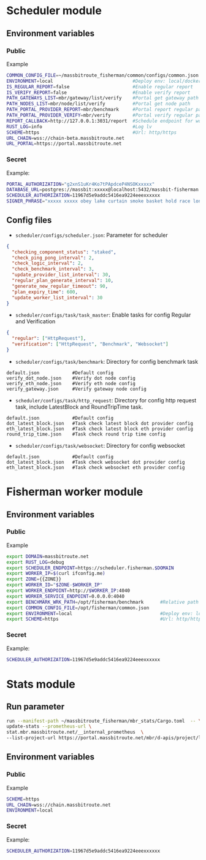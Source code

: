 # Scheduler module
## Environment variables
### Public
Example
```bash
COMMON_CONFIG_FILE=~/massbitroute_fisherman/common/configs/common.json
ENVIRONMENT=local                             #Deploy env: local/docker_test/release/production
IS_REGULAR_REPORT=false                       #Enable regular report
IS_VERIFY_REPORT=false                        #Enable verify report
PATH_GATEWAYS_LIST=mbr/gateway/list/verify    #Portal get gateway path
PATH_NODES_LIST=mbr/node/list/verify          #Portal get node path
PATH_PORTAL_PROVIDER_REPORT=mbr/benchmark     #Portal report regular path
PATH_PORTAL_PROVIDER_VERIFY=mbr/verify        #Portal verify regular path
REPORT_CALLBACK=http://127.0.0.1:3031/report  #Schedule endpoint for worker callback
RUST_LOG=info                                 #Log lv
SCHEME=https                                  #Url: http/https 
URL_CHAIN=wss://chain-beta.massbitroute.net    
URL_PORTAL=https://portal.massbitroute.net
```

### Secret
Example:
```bash
PORTAL_AUTHORIZATION="g2xnS1uKr4Ko7tPApdceP4NSOKxxxxx"
DATABASE_URL=postgres://massbit:xxxxx@localhost:5432/massbit-fisherman                        
SCHEDULER_AUTHORIZATION=11967d5e9addc5416ea9224eeexxxxxx                                      #Authorize header for worker submit result
SIGNER_PHRASE="xxxxx xxxxx obey lake curtain smoke basket hold race lonely fit walk//xxxxxx"  #Signer for interact with Massbit chain
```
## Config files
- `scheduler/configs/scheduler.json`:  Parameter for scheduler 
```json
{
  "checking_component_status": "staked",
  "check_ping_pong_interval": 2,
  "check_logic_interval": 2,
  "check_benchmark_interval": 3,
  "update_provider_list_interval": 30,
  "regular_plan_generate_interval": 10,
  "generate_new_regular_timeout": 90,
  "plan_expiry_time": 600,
  "update_worker_list_interval": 30
}
```

- `scheduler/configs/task/task_master`:  Enable tasks for config Regular and Verification 
```json
{
  "regular": ["HttpRequest"],
  "verification": ["HttpRequest", "Benchmark", "Websocket"]
}
```
- `scheduler/configs/task/benchmark`:  Directory for config benchmark task
```
default.json            #Default config
verify_dot_node.json    #Verify dot node config
verify_eth_node.json    #Verify eth node config
verify_gateway.json     #Verify gateway node config
```

- `scheduler/configs/task/http_request`:  Directory for config http request task, include LatestBlock and RoundTripTime task.
```
default.json            #Default config
dot_latest_block.json   #Task check latest block dot provider config
eth_latest_block.json   #Task check latest block eth provider config
round_trip_time.json    #Task check round trip time config
```

- `scheduler/configs/task/websocket`:  Directory for config websocket
```
default.json            #Default config
dot_latest_block.json   #Task check websocket dot provider config
eth_latest_block.json   #Task check websocket eth provider config
```
# Fisherman worker module
## Environment variables
### Public
Example
```bash
export DOMAIN=massbitroute.net
export RUST_LOG=debug
export SCHEDULER_ENDPOINT=https://scheduler.fisherman.$DOMAIN
export WORKER_IP=$(curl ifconfig.me)
export ZONE={{ZONE}}
export WORKER_ID="$ZONE-$WORKER_IP"
export WORKER_ENDPOINT=http://$WORKER_IP:4040
export WORKER_SERVICE_ENDPOINT=0.0.0.0:4040
export BENCHMARK_WRK_PATH=/opt/fisherman/benchmark      #Relative path to benchmark bin + config file
export COMMON_CONFIG_FILE=/opt/fisherman/common.json
export ENVIRONMENT=local                                #Deploy env: local/docker_test/release/production
export SCHEME=https                                     #Url: http/https 
``` 

### Secret
Example:
```bash                     
SCHEDULER_AUTHORIZATION=11967d5e9addc5416ea9224eeexxxxxx                                      #Authorize header for worker submit result
```
# Stats module
## Run parameter
```bash
run --manifest-path ~/massbitroute_fisherman/mbr_stats/Cargo.toml  -- \
update-stats --prometheus-url \
stat.mbr.massbitroute.net/__internal_prometheus  \
--list-project-url https://portal.massbitroute.net/mbr/d-apis/project/list/verify 
```

## Environment variables
### Public
Example
```bash
SCHEME=https
URL_CHAIN=wss://chain.massbitroute.net
ENVIRONMENT=local
```
### Secret
Example:
```bash                     
SCHEDULER_AUTHORIZATION=11967d5e9addc5416ea9224eeexxxxxx                                      #Authorize header for worker submit result
```

